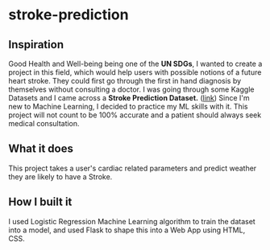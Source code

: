 # stroke-prediction

## Inspiration

Good Health and Well-being being one of the **UN SDGs**, I wanted to create a project in this field, which would help users with possible notions of a future heart stroke. They could first go through the first in hand diagnosis by themselves without consulting a doctor. I was going through some Kaggle Datasets and I came across a **Stroke Prediction Dataset.** ([link](https://www.kaggle.com/code/pranavdhawan/stroke-prediction-model-lr/data)) Since I'm new to Machine Learning, I decided to practice my ML skills with it. 
This project will not count to be 100% accurate and a patient should always seek medical consultation.

## What it does

This project takes a user's cardiac related parameters and predict weather they are likely to have a Stroke.

## How I built it

I used Logistic Regression Machine Learning algorithm to train the dataset into a model, and used Flask to shape this into a Web App using HTML, CSS.

